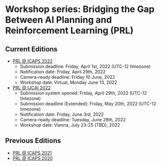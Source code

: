 # Workshop series: Bridging the Gap Between AI Planning and Reinforcement Learning (PRL)

## Current Editions

- [PRL @ ICAPS 2022](https://prl-theworkshop.github.io/prl2022-icaps/)
  * Submission deadline: Friday, April 1st, 2022 (UTC-12 timezone)
  * Notification date: Friday, April 29th, 2022
  * Camera-ready deadline: Friday 10 June, 2022
  * Workshop date: Virtual, Monday June 13, 2022
- [PRL @ IJCAI 2022](https://prl-theworkshop.github.io/prl2022-ijcai/)
  * Submission system opened: Friday, April 29th, 2022 (UTC-12 timezone)
  * Submission deadline (Extended): Friday, May 20th, 2022 (UTC-12 timezone)
  * Notification date: Friday, June 3rd, 2022
  * Camera-ready deadline: Tuesday, June 28th, 2022
  * Workshop date: Vienna, July 23-25 (TBD), 2022


## Previous Editions

- [PRL @ ICAPS 2021](https://prl-theworkshop.github.io/prl2021/)
- [PRL @ ICAPS 2020](https://prl-theworkshop.github.io/icaps20subpages.icaps-conference.org/workshops/prl/)
